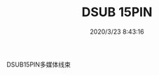 ﻿---
layout: post 
title: DSUB 15PIN
tags: 
categories: wire-harness
overview: 
series: 
part_number: KR09
thumb_img: static/202003/275-thumb-20200323164415.jpg
small_img: static/202003/275-20200323164415.jpg
date: 2020/3/23 8:43:16
---


DSUB15PIN多媒体线束
